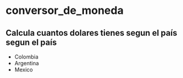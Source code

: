 # conversor_de_moneda
## Calcula cuantos dolares tienes segun el país segun el país
+ Colombia
+ Argentina
+ Mexico
